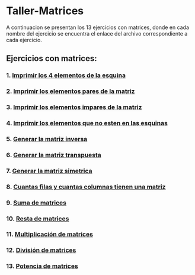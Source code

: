 # Taller-Matrices
A continuacion se presentan los 13 ejercicios con matrices, donde en cada nombre del ejercicio se encuentra el enlace del archivo correspondiente a cada ejercicio.
## Ejercicios con matrices:
### 1. [Imprimir los 4 elementos de la esquina]()
### 2. [Imprimir los elementos pares de la matriz](https://github.com/R0yalCode/Taller-Matrices/blob/main/Elementos_pares_de_la_matriz.c)
### 3. [Imprimir los elementos impares de la matriz](https://github.com/R0yalCode/Taller-Matrices/blob/main/Elementos_impares_de_la_matriz.c)
### 4. [Imprimir los elementos que no esten en las esquinas](https://github.com/R0yalCode/Taller-Matrices/blob/main/Elementos_que_no_estan_en_las_esquinas.c)
### 5. [Generar la matriz inversa](https://github.com/R0yalCode/Taller-Matrices/blob/main/Matriz_inversa.c)
### 6. [Generar la matriz transpuesta](https://github.com/R0yalCode/Taller-Matrices/blob/main/Matriz_transpuesta.c)
### 7. [Generar la matriz simetrica](https://github.com/R0yalCode/Taller-Matrices/blob/main/Matriz_simetrica.c)
### 8. [Cuantas filas y cuantas columnas tienen una matriz](https://github.com/R0yalCode/Taller-Matrices/blob/main/Dimension_de_una_matriz.c)
### 9. [Suma de matrices](https://github.com/R0yalCode/Taller-Matrices/blob/main/Matrices_suma.c)
### 10. [Resta de matrices](https://github.com/R0yalCode/Taller-Matrices/blob/main/Matrices_resta.c)
### 11. [Multiplicación de matrices]()
### 12. [División de matrices]()
### 13. [Potencia de matrices]()
